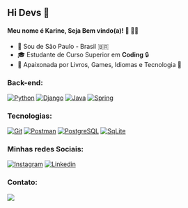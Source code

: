 ## Hi Devs 👋

#### Meu nome é Karine, Seja Bem vindo(a)! 🥰 🏳️‍🌈
- 📌   Sou de São Paulo - Brasil 🇧🇷
- 🎓 Estudante de Curso Superior em **Coding** 🔒
- 💜   Apaixonada por Livros, Games, Idiomas e Tecnologia  💜

### Back-end:
[![Python](https://skillicons.dev/icons?i=py)](https://www.python.org/)  [![Django](https://skillicons.dev/icons?i=django)](https://www.djangoproject.com/)  [![Java](https://skillicons.dev/icons?i=java)](https://www.java.com/)  [![Spring](https://skillicons.dev/icons?i=spring)](https://spring.io/)
          
### Tecnologias:
[![Git](https://skillicons.dev/icons?i=git)](https://git-scm.com/)  [![Postman](https://skillicons.dev/icons?i=postman)](https://www.postman.com/)  [![PostgreSQL](https://skillicons.dev/icons?i=postgres)](https://www.postgresql.org/)  [![SqLite](https://skillicons.dev/icons?i=sqlite)](https://www.sqlite.org/)
### Minhas redes Sociais:
[![Instagram](https://skillicons.dev/icons?i=instagram)](https://instagram.com/ka.yas_)  [![Linkedin](https://skillicons.dev/icons?i=linkedin)](https://www.linkedin.com/in/karine-yasmin)  




### Contato:
<a href="mailto:karine.yasmin@outlook.com"><img loading="lazy" src="https://img.shields.io/badge/Microsoft_Outlook-0078D4?style=for-the-badge&logo=microsoft-outlook&logoColor=white" target="_blank"></a>



<!--
**karineyasmin/karineyasmin** is a ✨ _special_ ✨ repository because its `README.md` (this file) appears on your GitHub profile.

Here are some ideas to get you started:

- 🔭 I’m currently working on ...
- 🌱 I’m currently learning ...
- 👯 I’m looking to collaborate on ...
- 🤔 I’m looking for help with ...
- 💬 Ask me about ...
- 📫 How to reach me: ...
- 😄 Pronouns: ...
- ⚡ Fun fact: ...

### Estatisticas
<div>
<a href="https://github.com/karineyasmin">
<img loading="lazy" height="180em" src="https://github-readme-stats.vercel.app/api/top-langs/?username=karineyasmin&layout=compact&langs_count=7&theme=dracula"/>
<img loading="lazy" height="180em" src="https://github-readme-stats.vercel.app/api?username=karineyasmin&show_icons=true&theme=dracula&include_all_commits=true&count_private=true"/>
</div>
-->
